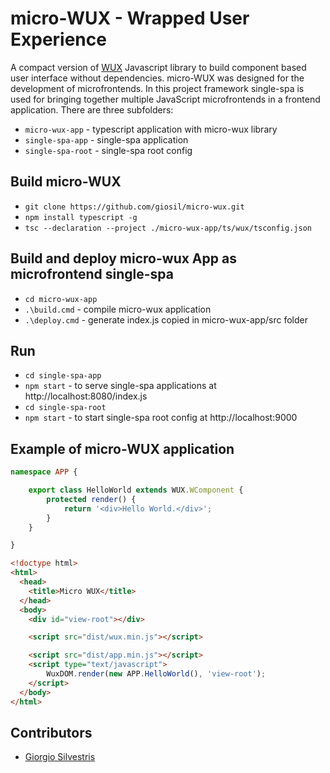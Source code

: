 # micro-WUX - Wrapped User Experience 

A compact version of [WUX](https://github.com/giosil/wux) Javascript library to build component based user interface without dependencies.
micro-WUX was designed for the development of microfrontends.
In this project framework single-spa is used for bringing together multiple JavaScript microfrontends in a frontend application.
There are three subfolders:

- `micro-wux-app`   - typescript application with micro-wux library
- `single-spa-app`  - single-spa application
- `single-spa-root` - single-spa root config

## Build micro-WUX

- `git clone https://github.com/giosil/micro-wux.git`
- `npm install typescript -g`
- `tsc --declaration --project ./micro-wux-app/ts/wux/tsconfig.json`

## Build and deploy micro-wux App as microfrontend single-spa

- `cd micro-wux-app`
- `.\build.cmd`  - compile micro-wux application
- `.\deploy.cmd` - generate index.js copied in micro-wux-app/src folder

## Run 

- `cd single-spa-app`
- `npm start` - to serve single-spa applications at http://localhost:8080/index.js
- `cd single-spa-root`
- `npm start` - to start single-spa root config at http://localhost:9000

## Example of micro-WUX application

```typescript
namespace APP {

    export class HelloWorld extends WUX.WComponent {
        protected render() {
            return '<div>Hello World.</div>';
        }
    }

}

```

```html
<!doctype html>
<html>
  <head>
    <title>Micro WUX</title>
  </head>
  <body>
    <div id="view-root"></div>

    <script src="dist/wux.min.js"></script>

    <script src="dist/app.min.js"></script>
    <script type="text/javascript">
        WuxDOM.render(new APP.HelloWorld(), 'view-root');
    </script>
  </body>
</html>
```

## Contributors

* [Giorgio Silvestris](https://github.com/giosil)
